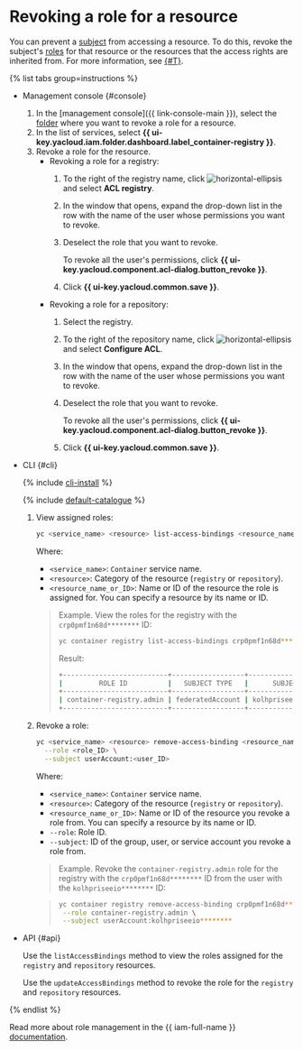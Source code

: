 # Revoking a role for a resource

You can prevent a [subject](../../../iam/concepts/access-control/index.md#subject) from accessing a resource. To do this, revoke the subject's [roles](../../../iam/concepts/access-control/roles.md) for that resource or the resources that the access rights are inherited from. For more information, see [{#T}](../../../iam/concepts/access-control/index.md).

{% list tabs group=instructions %}

- Management console {#console}

   1. In the [management console]({{ link-console-main }}), select the [folder](../../../resource-manager/concepts/resources-hierarchy.md#folder) where you want to revoke a role for a resource.
   1. In the list of services, select **{{ ui-key.yacloud.iam.folder.dashboard.label_container-registry }}**.
   1. Revoke a role for the resource.
      * Revoking a role for a registry:
         1. To the right of the registry name, click ![horizontal-ellipsis](../../../_assets/console-icons/ellipsis.svg) and select **ACL registry**.
         1. In the window that opens, expand the drop-down list in the row with the name of the user whose permissions you want to revoke.
         1. Deselect the role that you want to revoke.

            To revoke all the user's permissions, click **{{ ui-key.yacloud.component.acl-dialog.button_revoke }}**.
         1. Click **{{ ui-key.yacloud.common.save }}**.
      * Revoking a role for a repository:
         1. Select the registry.
         1. To the right of the repository name, click ![horizontal-ellipsis](../../../_assets/console-icons/ellipsis.svg) and select **Configure ACL**.
         1. In the window that opens, expand the drop-down list in the row with the name of the user whose permissions you want to revoke.
         1. Deselect the role that you want to revoke.

            To revoke all the user's permissions, click **{{ ui-key.yacloud.component.acl-dialog.button_revoke }}**.
         1. Click **{{ ui-key.yacloud.common.save }}**.

- CLI {#cli}

   {% include [cli-install](../../../_includes/cli-install.md) %}

   {% include [default-catalogue](../../../_includes/default-catalogue.md) %}

   1. View assigned roles:

      ```bash
      yc <service_name> <resource> list-access-bindings <resource_name_or_ID>
      ```

      Where:
      * `<service_name>`: `Container` service name.
      * `<resource>`: Category of the resource (`registry` or `repository`).
      * `<resource_name_or_ID>`: Name or ID of the resource the role is assigned for. You can specify a resource by its name or ID.

      > Example. View the roles for the registry with the `crp0pmf1n68d********` ID:
      >
      > ```bash
      > yc container registry list-access-bindings crp0pmf1n68d********
      > ```
      >
      > Result:
      >
      > ```bash
      > +--------------------------+------------------+----------------------+
      > |         ROLE ID          |   SUBJECT TYPE   |      SUBJECT ID      |
      > +--------------------------+------------------+----------------------+
      > | container-registry.admin | federatedAccount | kolhpriseeio******** |
      > +--------------------------+------------------+----------------------+
      > ```

   1. Revoke a role:

      
      ```bash
      yc <service_name> <resource> remove-access-binding <resource_name_or_ID> \
        --role <role_ID> \
        --subject userAccount:<user_ID>
      ```



      Where:
      * `<service_name>`: `Container` service name.
      * `<resource>`: Category of the resource (`registry` or `repository`).
      * `<resource_name_or_ID>`: Name or ID of the resource you revoke a role from. You can specify a resource by its name or ID.
      * `--role`: Role ID.
      * `--subject`: ID of the group, user, or service account you revoke a role from.

      > Example. Revoke the `container-registry.admin` role for the registry with the `crp0pmf1n68d********` ID from the user with the `kolhpriseeio********` ID:
      >

      
      > ```bash
      > yc container registry remove-access-binding crp0pmf1n68d******** \
      >  --role container-registry.admin \
      >  --subject userAccount:kolhpriseeio********
      > ```



- API {#api}

   Use the `listAccessBindings` method to view the roles assigned for the `registry` and `repository` resources.

   Use the `updateAccessBindings` method to revoke the role for the `registry` and `repository` resources.

{% endlist %}

Read more about role management in the {{ iam-full-name }} [documentation](../../../iam/concepts/index.md).
